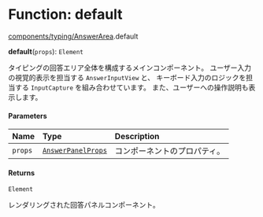 # Function: default

[components/typing/AnswerArea](../modules/components_typing_AnswerArea.md).default

**default**(`props`): `Element`

タイピングの回答エリア全体を構成するメインコンポーネント。
ユーザー入力の視覚的表示を担当する `AnswerInputView` と、
キーボード入力のロジックを担当する `InputCapture` を組み合わせています。
また、ユーザーへの操作説明も表示します。

#### Parameters

| Name | Type | Description |
| :------ | :------ | :------ |
| `props` | [`AnswerPanelProps`](../types/types.AnswerPanelProps.md) | コンポーネントのプロパティ。 |

#### Returns

`Element`

レンダリングされた回答パネルコンポーネント。
